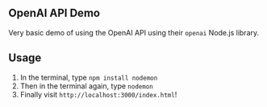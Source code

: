 ## OpenAI API Demo

Very basic demo of using the OpenAI API using their `openai` Node.js library.

## Usage

1. In the terminal, type `npm install nodemon`
2. Then in the terminal again, type `nodemon`
3. Finally visit `http://localhost:3000/index.html`!
